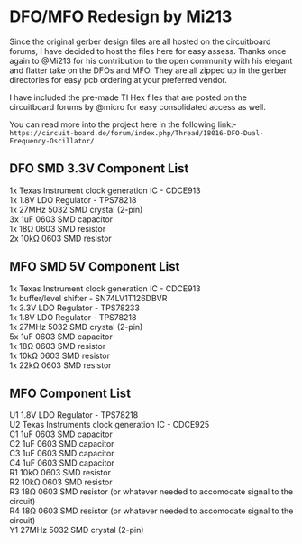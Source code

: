 # DFO/MFO Redesign by Mi213

Since the original gerber design files are all hosted on the circuitboard forums, I have decided to host the files here for easy assess. Thanks once again to @Mi213 for his contribution to the open community with his elegant and flatter take on the DFOs and MFO. They are all zipped up in the gerber directories for easy pcb ordering at your preferred vendor.

I have included the pre-made TI Hex files that are posted on the circuitboard forums by @micro for easy consolidated access as well.

You can read more into the project here in the following link:-<br>
`https://circuit-board.de/forum/index.php/Thread/18016-DFO-Dual-Frequency-Oscillator/`

## DFO SMD 3.3V Component List<br>
1x	Texas Instrument clock generation IC - CDCE913<br>
1x	1.8V LDO Regulator - TPS78218<br>
1x	27MHz 5032 SMD crystal	(2-pin)<br>
3x	1uF 0603 SMD capacitor<br>
1x	18Ω 0603 SMD resistor<br>
2x	10kΩ 0603 SMD resistor<br>

## MFO SMD 5V Component List<br>
1x	Texas Instrument clock generation IC - CDCE913<br>
1x	buffer/level shifter - SN74LV1T126DBVR<br>
1x	3.3V LDO Regulator - TPS78233<br>
1x	1.8V LDO Regulator - TPS78218<br>
1x	27MHz 5032 SMD crystal	(2-pin)<br>
5x	1uF 0603 SMD capacitor<br>
1x	18Ω 0603 SMD resistor<br>
1x	10kΩ 0603 SMD resistor<br>
1x	22kΩ 0603 SMD resistor<br>

## MFO Component List<br>
U1 1.8V LDO Regulator - TPS78218<br>
U2 Texas Instruments clock generation IC - CDCE925<br>
C1 1uF 0603 SMD capacitor<br>
C2 1uF 0603 SMD capacitor<br>
C3 1uF 0603 SMD capacitor<br>
C4 1uF 0603 SMD capacitor<br>
R1 10kΩ 0603 SMD resistor<br>
R2 10kΩ 0603 SMD resistor<br>
R3 18Ω 0603 SMD resistor (or whatever needed to accomodate signal to the circuit)<br>
R4 18Ω 0603 SMD resistor (or whatever needed to accomodate signal to the circuit)<br>
Y1 27MHz 5032 SMD crystal (2-pin)<br>
